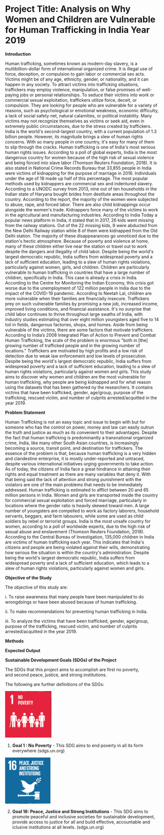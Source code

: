 # Project Title: Analysis on Why Women and Children are Vulnerable for Human Trafficking in India Year 2019


**Introduction**

Human trafficking, sometimes known as modern-day slavery, is a multibillion-dollar form of international organized crime. It is illegal use of force, deception, or compulsion to gain labor or commercial sex acts. Victims might be of any age, ethnicity, gender, or nationality, and it can happen in any society. To attract victims into trafficking situations, traffickers may employ violence, manipulation, or false promises of well-paying jobs or personal relationships. To seduce their victims into work or commercial sexual exploitation, traffickers utilize force, deceit, or compulsion. They are looking for people who are vulnerable for a variety of reasons, such as psychological or emotional weakness, economic difficulty, a lack of social safety net, natural calamities, or political instability. Many victims may not recognize themselves as victims or seek aid, even in extremely public circumstances, due to the stress created by traffickers.
	India is the world's second-largest country, with a current population of 1.3 billion people. However, its magnitude brings a slew of human rights concerns. With so many people in one country, it's easy for many of them to slip through the cracks. Human trafficking is one of India's most serious human rights issues. According to a poll of global experts, India is the most dangerous country for women because of the high risk of sexual violence and being forced into slave labor (Thomson Reuters Foundation, 2018). It is also stated in National Crime Records Bureau that 33,855 people in India were victims of kidnapping for the purpose of marriage in 2016. Individuals under the age of 18 made up half of this percentage. The most popular methods used by kidnappers are commercial sex and indentured slavery. According to a UNODC survey from 2013, nine out of ten households in the Indian state of Haryana bought brides from destitute areas throughout the country. According to the report, the majority of the women were subjected to abuse, rape, and forced labor.	
  There are also child kidnappings occur alongside the women's trade. Kidnappers force many of the victims to work in the agricultural and manufacturing industries. According to India Today a popular news platform in India, it stated that in 2017, 26 kids went missing from the railway stations. Out of the 22 missing kids, 9 were abducted from the New Delhi Railway station while 8 of them were kidnapped from the Old Delhi station. The majority of these disappearances go unnoticed due to the station's hectic atmosphere. Because of poverty and violence at home, many of these children either live near the station or travel out to work despite the dangers and illegality of child labor. Despite being the world's largest democratic republic, India suffers from widespread poverty and a lack of sufficient education, leading to a slew of human rights violations, particularly against women, girls, and children. 
  Children are particularly vulnerable to human trafficking in countries that have a large number of children, specifically in India. This case is already a crisis in India. According to the Centre for Monitoring the Indian Economy, this crisis got worse due to the unemployment of 122 million people in India due to the impact of the COVID-19 pandemic. According to Neetah Lal, children are more vulnerable when their families are financially insecure. Traffickers prey on such vulnerable families by promising a new job, increased income, improved living conditions, and financial assistance. It's no surprise that child labor continues to thrive throughout large swaths of India, with industry studies estimating that over eight million youngsters aged five to 14 toil in fields, dangerous factories, shops, and homes.
  Aside from being vulnerable of the victims, there are some factors that motivate traffickers. According to India’s 2008 Integrated Plan of Action to Prevent and Combat Human Trafficking, the scale of the problem is enormous "both in [the] growing number of trafficked people and in the growing number of locations." Traffickers are motivated by high profits and a low risk of detection due to weak law enforcement and low levels of prosecution.
  Despite being the world's largest democratic republic, India suffers from widespread poverty and a lack of sufficient education, leading to a slew of human rights violations, particularly against women and girls. This study aims to discover why women and children are the most vulnerable for human trafficking, why people are being kidnapped and for what reason using the datasets that has been gathered ny the researchers. It contains victims that have been trafficked, gender, age/group,  purpose of the trafficking, rescued victim, and number of culprits arrested/acquitted in the year 2019. 

  
  
  
**Problem Statement**

 Human Trafficking is not an easy topic and issue to begin with but for someone who has the control on power, money and law can easily outrun the truth and justice as much as its convenient to their advantages. Despite the fact that human trafficking is predominantly a transnational organized crime, India, like many other South Asian countries, is increasingly becoming a source, transit point, and destination for traffickers. The essence of the problem is that, because human trafficking is a very hidden and clandestine enterprise, it is mostly under-reported and untraced, despite various international initiatives urging governments to take action. As of today, the citizens of India face a great hindrance in attaining their rights and equal treatment as there are many variables that deny it. With that being said the lack of attention and strong punishment with the violators are one of the main problems that needs to be immediately addressed. 
Human trafficking is estimated to afflict between 20 and 65 million persons in India. Women and girls are transported inside the country for commercial sexual exploitation and forced marriage, particularly in locations where the gender ratio is heavily skewed toward men. A large number of youngsters are compelled to work as factory laborers, household servants, beggars, and farm labourers, while some are used as child soldiers by rebel or terrorist groups. India is the most unsafe country for women, according to a poll of worldwide experts, due to the high risk of sexual abuse and enslavement (Thomson Reuters Foundation, 2018). According to the Central Bureau of Investigation, 135,000 children in India are victims of human trafficking each year. This indicates that India's citizens and people are being violated against their wills, demonstrating how serious the situation is within the country's administration.
Despite being the world's largest democratic republic, India suffers from widespread poverty and a lack of sufficient education, which leads to a slew of human rights violations, particularly against women and girls.





**Objective of the Study**

 The objective of this study are:
 
i. To raise awareness that many people have been manipulated to do wrongdoings or have been abused because of human trafficking.

ii. To make recommendations for preventing human trafficking in India.

iii. To analyze the victims that have been trafficked, gender, age/group,  purpose of the trafficking, rescued victim, and number of culprits arrested/acquitted in the year 2019.  


 



 **Methods**
 
 
 
 
 **Expected Output**
 
 
 
 
 
 **Sustainable Development Goals (SDGs) of the Project**
 
  The SDGs that this project aims to accomplish are first no poverty, and second peace, justice, and strong institutions. 

The following are further definitions of the SDGs:


![](Images/sdgPoverty.PNG)
1.  **Goal 1 : No Poverty** - This SDG aims to end poverty in all its form everywhere (sdgs.un.org)



![](Images/sdg16.PNG)

2.  **Goal 16: Peace, Justice and Strong Institutions** - This SDG aims to promote peaceful and inclusive societies for sustainable development, provide access to justice for all and build effective, accountable and iclusive institutions at all levels. (sdgs.un.org)

